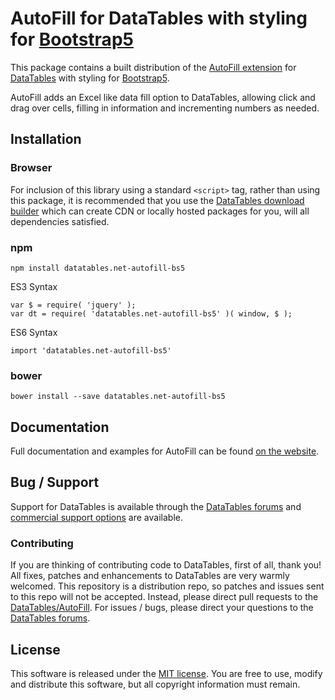 # AutoFill for DataTables with styling for [Bootstrap5](https://getbootstrap.com/)

This package contains a built distribution of the [AutoFill extension](https://datatables.net/extensions/autofill) for [DataTables](https://datatables.net/) with styling for [Bootstrap5](https://getbootstrap.com/).

AutoFill adds an Excel like data fill option to DataTables, allowing click and drag over cells, filling in information and incrementing numbers as needed.


## Installation

### Browser

For inclusion of this library using a standard `<script>` tag, rather than using this package, it is recommended that you use the [DataTables download builder](//datatables.net/download) which can create CDN or locally hosted packages for you, will all dependencies satisfied.

### npm

```
npm install datatables.net-autofill-bs5
```

ES3 Syntax
```
var $ = require( 'jquery' );
var dt = require( 'datatables.net-autofill-bs5' )( window, $ );
```

ES6 Syntax
```
import 'datatables.net-autofill-bs5'
```

### bower

```
bower install --save datatables.net-autofill-bs5
```



## Documentation

Full documentation and examples for AutoFill can be found [on the website](https://datatables.net/extensions/autofill).


## Bug / Support

Support for DataTables is available through the [DataTables forums](//datatables.net/forums) and [commercial support options](//datatables.net/support) are available.


### Contributing

If you are thinking of contributing code to DataTables, first of all, thank you! All fixes, patches and enhancements to DataTables are very warmly welcomed. This repository is a distribution repo, so patches and issues sent to this repo will not be accepted. Instead, please direct pull requests to the [DataTables/AutoFill](http://github.com/DataTables/AutoFill). For issues / bugs, please direct your questions to the [DataTables forums](//datatables.net/forums).


## License

This software is released under the [MIT license](//datatables.net/license). You are free to use, modify and distribute this software, but all copyright information must remain.

